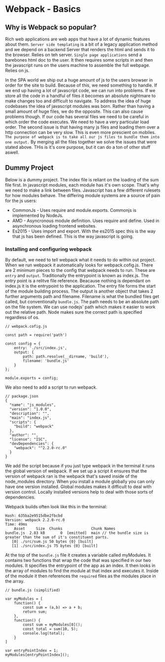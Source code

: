 # Webpack - Basics

## Why is Webpack so popular?

Rich web applications are web apps that have a lot of dynamic features about them.
`Server side templating` is a bit of a legacy application method and we depend on a backend Server that renders the html and sends it to the browser. Relies on teh server.
`Single page applications` send a barebones html doc to the user. It then requires some scripts in and then the javascript runs on the users machine to assemble the full webpage. Relies on js.

In the SPA world we ship out a huge amount of js to the users browser in order for the site to build. Because of this, we need something to handle.
If we end up having a lot of javascript code, we can run into problems. If we store all the code in a handful of files it becomes an absolute nightmare to make changes too and difficult to navigate. To address the idea of huge codebases the idea of javascript modules was born. Rather than having a small amount of huge files, we do the opposite. This can also cause problems though.
If our code has several files we need to be careful in which order the code executes. We need to have a very particular load order. The second issue is that having many js files and loading them over a http connection can be very slow. This is even more prescient on mobiles.
`The purpose of webpack is to take all our js files to bundle them into one output.`
By merging all the files together we solve the issues that were stated above. THis is it's core purpose, but it can do a ton of other stuff aswell.

## Dummy Project

Below is a dummy project. The index file is reliant on the loading of the sum file first. In javascript modules, each module has it's own scope. That's why we need to make a link between files.
Javascript has a few different rulesets for how modules behave. The differing module systems are a source of pain for the js users:
- CommonJs - Uses require and module.exports. Commonjs is implemented by NodeJs.
- AMD - Asyncronous module definition. Uses require and define. Used in asynchronous loading frontend websites.
- Es2015 - Uses import and export. With the es2015 spec this is the way that js has been defined. This is the way javascript is going.

### Installing and configuring webpack

By default, we need to tell webpack what it needs to do within out project. When we run webpack it automatically looks for webpack.cofig.js. There are 2 minimum pieces to the config that webpack needs to run. These are `entry` and `output`. Traditionally the entrypoint is known as index.js. The entry point is a relitve file reference.
Beacause nothing is dependant on index.js it is the entrypoint to the application. The entry file forms the start of the module building process. The output is another object that takes 2 further arguments path and filename. Filename is what the bundled files get called, but conventionally `bundle.js`. The path needs to be an absolute path on the file system. We can use nodejs' path which makes it easier to work out the relative path. Node makes sure the correct path is specified regardless of os.
```
// webpack.cofig.js

const path = require('path')

const config = {
    entry: './src/index.js',
    output: {
        path: path.resolve(__dirname, 'build'),
        filename: 'bundle.js'
    }
};

module.exports = config;
```

We also need to add a script to run webpack.
```
// package.json
{
  "name": "js_modules",
  "version": "1.0.0",
  "description": "",
  "main": "index.js",
  "scripts": {
    "build": "webpack"
  },
  "author": "",
  "license": "ISC",
  "devDependencies": {
    "webpack": "^2.2.0-rc.0"
  }
}

```
We add the script because if you just type webpack in the terminal it runs the global version of webpack. If we set up a script it ensures that the version of webpack ran is the webpack that's saved inside of the node_modules directory. When you install a module globally you can only have one version installed. Global modules makes it difficult to deal with version control. Locally installed versions help to deal with those sorts of dependencies.

Webpack builds often look like this in the terminal:
```
Hash: 635ba2e9515dbe2fbcbd
Version: webpack 2.2.0-rc.0
Time: 49ms
    Asset     Size  Chunks             Chunk Names
bundle.js  2.83 kB       0  [emitted]  main // the bundle size is greater than the sum of it's constituent parts.
   [0] ./src/sum.js 50 bytes {0} [built]
   [1] ./src/index.js 75 bytes {0} [built]
```

At the top of the `bundle.js` file it creates a variable called myModules. It contains two functions that wrap the code that was specified in our two modules. It specifies the entrypoint of the app as an index. It then looks in the array of modules to find the module at that index and executes it. Inside of the module it then references the `required` files as the modules place in the array.

```
// bundle.js (simplified)

var myModules = [
    function() {
        const sum = (a,b) => a + b;
        return sum;
    },
    function() {
        const sum = myModules[0]();
        const total = sum(10, 5);
        console.log(total);
    }
]

var entryPointIndex = 1;
myModules[entryPointIndex]();
```
